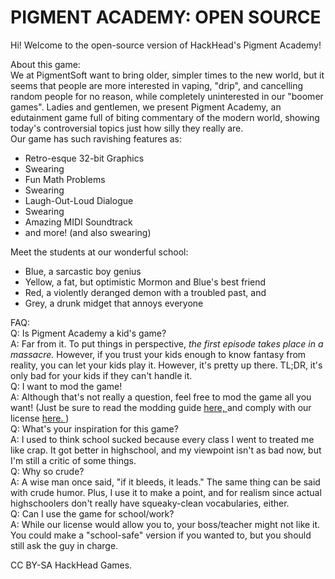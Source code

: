 # PIGMENT ACADEMY: OPEN SOURCE
Hi! Welcome to the open-source version of HackHead's Pigment Academy!

About this game: <br /> 
We at PigmentSoft want to bring older, simpler times to the new world, but it seems that people are more interested in vaping, "drip", and cancelling random people for no reason, while completely uninterested in our "boomer games". Ladies and gentlemen, we present Pigment Academy, an edutainment game full of biting commentary of the modern world, showing today's controversial topics just how silly they really are. <br />
Our game has such ravishing features as:
<ul>
 <li>Retro-esque 32-bit Graphics</li>
 <li>Swearing</li>
 <li>Fun Math Problems</li>
 <li>Swearing</li>
 <li>Laugh-Out-Loud Dialogue</li>
 <li>Swearing</li>
 <li>Amazing MIDI Soundtrack</li>
 <li>and more! (and also swearing)</li>
</ul>

Meet the students at our wonderful school:
<ul>
 <li>Blue, a sarcastic boy genius</li>
 <li>Yellow, a fat, but optimistic Mormon and Blue's best friend</li>
 <li>Red, a violently deranged demon with a troubled past, and</li>
 <li>Grey, a drunk midget that annoys everyone</li>
</ul>

FAQ: <br />
Q: Is Pigment Academy a kid's game? <br />
A: Far from it. To put things in perspective, <i> the first episode takes place in a massacre. </i> However, if you trust your kids enough to know fantasy from reality, you can let your kids play it. However, it's pretty up there. TL;DR, it's only bad for your kids if they can't handle it. <br />
Q: I want to mod the game! <br />
A: Although that's not really a question, feel free to mod the game all you want! (Just be sure to read the modding guide <a href="MODDING.md"> here, </a> and comply with our license <a href="LICENSE.md"> here. </a>) <br />
Q: What's your inspiration for this game? <br />
A: I used to think school sucked because every class I went to treated me like crap. It got better in highschool, and my viewpoint isn't as bad now, but I'm still a critic of some things. <br />
Q: Why so crude? <br />
A: A wise man once said, "if it bleeds, it leads." The same thing can be said with crude humor. Plus, I use it to make a point, and for realism since actual highschoolers don't really have squeaky-clean vocabularies, either. <br />
Q: Can I use the game for school/work? <br />
A: While our license would allow you to, your boss/teacher might not like it. You could make a "school-safe" version if you wanted to, but you should still ask the guy in charge. <br />

CC BY-SA HackHead Games.
